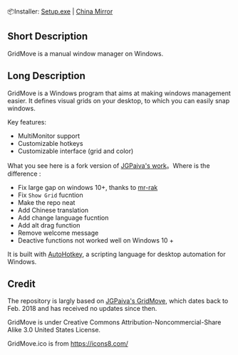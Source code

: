 <!-- [中文](./README_ZH.MD) -->

📦Installer: [Setup.exe](https://github.com/atkepa/GridMove/releases) | [China Mirror](http://mirtle.ysepan.com/)

## Short Description

GridMove is a manual window manager on Windows.

## Long Description

GridMove is a Windows program that aims at making windows management easier. It defines visual grids on your desktop, to which you can easily snap windows.

Key features:
- MultiMonitor support
- Customizable hotkeys
- Customizable interface (grid and color)

What you see here is a fork version of [JGPaiva's work](https://www.dcmembers.com/jgpaiva/)。Where is the difference : 
- Fix large gap on windows 10+, thanks to [mr-rak](https://github.com/jgpaiva/GridMove/issues/10#issuecomment-247155758)
- Fix `Show Grid` fucntion
- Make the repo neat
- Add Chinese translation
- Add change language fucntion
- Add alt drag function
- Remove welcome message
- Deactive functions not worked well on Windows 10 +

It is built with [AutoHotkey](http://www.autohotkey.com "AutoHotKey"), a scripting language for desktop automation for Windows.

## Credit

The repository is largly based on [JGPaiva's GridMove](https://github.com/jgpaiva/GridMove), which dates back to Feb. 2018 and has received no updates since then.

GridMove is under Creative Commons Attribution-Noncommercial-Share Alike 3.0 United States License.

GridMove.ico is from https://icons8.com/


